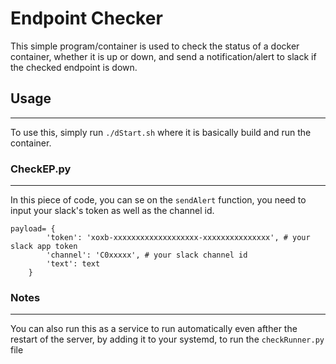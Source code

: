 # Endpoint Checker
This simple program/container is used to check the status of a docker container, whether it is up or down, and send a notification/alert to slack if the checked endpoint is down.
## Usage
---
To use this, simply run `./dStart.sh` where it is basically build and run the container.
### CheckEP.py
---
In this piece of code, you can se on the `sendAlert` function, you need to input your slack's token as well as the channel id.
```
payload= {
        'token': 'xoxb-xxxxxxxxxxxxxxxxxxx-xxxxxxxxxxxxxxx', # your slack app token
        'channel': 'C0xxxxx', # your slack channel id
        'text': text
    }
```
### Notes
---
You can also run this as a service to run automatically even afther the restart of the server, by adding it to your systemd, to run the `checkRunner.py` file